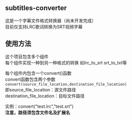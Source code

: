 ## subtitles-converter
这是一个字幕文件格式转换器（尚未开发完成）  
目前仅支持LRC歌词转换为SRT视频字幕
## 使用方法
这个项目包含多个组件  
每个组件实现一种到另一种格式的转换
如lrc_to_srt srt_to_txt等  
  
每个组件内包含一个convert()函数   
convert函数包含两个参数  
``convert(source_file_location,destination_file_location)``  
即source_file_location：源文件路径   
  destination_file_location：目标文件路径    
  
实例：convert("test.lrc","test.srt")  
**注意，路径须包含文件名及扩展名**
